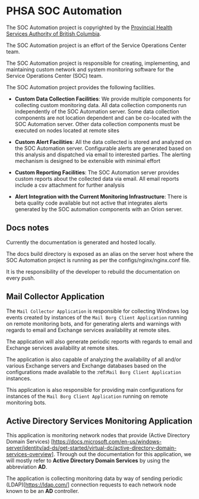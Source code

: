 PHSA SOC Automation
===================

The SOC Automation project is copyrighted by the 
[Provincial Health Services Authority of British Columbia](http://www.phsa.ca/).

The SOC Automation project is an effort of the Service Operations Center
team.

The SOC Automation project is responsible for creating, implementing, and maintaining
custom network and system monitoring software for the
Service Operations Center (SOC) team.

The SOC Automation project provides the following facilities.

* **Custom Data Collection Facilities**:
  We provide multiple components for collecting custom monitoring data.
  All data collection components run independently of the SOC Automation
  server. Some data collection components are not location dependent and 
  can be co-located with the SOC Automation server. Other data collection
  components must be executed on nodes located at remote sites
  
* **Custom Alert Facilities**:
  All the data collected is stored and analyzed on the SOC Automation server.
  Configurable alerts are generated based on this analysis and dispatched via
  email to interested parties. The alerting mechanism is designed to be
  extensible with minimal effort

* **Custom Reporting Facilities**:
  The SOC Automation server provides custom reports about the collected data
  via email. All email reports include a csv attachment for further analysis

* **Alert Integration with the Current Monitoring Infrastructure**:
  There is beta quality code available but not active that integrates alerts
  generated by the SOC automation components with an Orion server.
  
Docs notes
----------

Currently the documentation is generated and hosted locally.

The docs build directory is exposed as an alias on the server host where the
SOC Automation project is running as per the configs/nginx/nginx.conf file.

It is the responsibility of the developer to rebuild the documentation on
every push.
  
Mail Collector Application
--------------------------

The ``Mail Collector Application`` is responsible for collecting Windows
log events created by instances of the ``Mail Borg Client Application``
running on remote monitoring bots, and for generating alerts and warnings
with regards to  email and Exchange services availability at remote sites.

The application will also generate periodic reports with regards to  email
and Exchange services availability at remote sites.

The application is also capable of analyzing the availability of all and/or
various Exchange servers and Exchange databases based on the configurations
made available to the :ref:`Mail Borg Client Application` instances. 

This application is also responsible for providing main configurations for 
instances of the ``Mail Borg Client Application`` running on remote
monitoring bots.

Active Directory Services Monitoring Application
------------------------------------------------

This application is monitoring network nodes that provide (Active Directory
Domain Services)
[https://docs.microsoft.com/en-us/windows-server/identity/ad-ds/get-started/virtual-dc/active-directory-domain-services-overview].
Through out the documentation for this application, we will mostly refer to
**Active Directory Domain Services** by using the abbreviation **AD**.

The application is collecting monitoring data by way of sending periodic
(LDAP)[https://ldap.com/] connection requests to each network node known
to be an **AD** controller.
